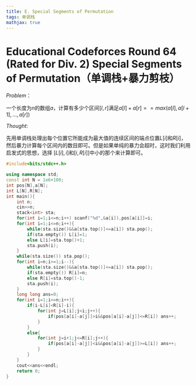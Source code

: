 ```yaml
---
title: E. Special Segments of Permutation
tags: 单调栈
mathjax: true
---
```

# Educational Codeforces Round 64 (Rated for Div. 2) Special Segments of Permutation（单调栈+暴力剪枝）
<!--more-->
$Problem$：

一个长度为$n$的数组$a$，计算有多少个区间$[l,r]$满足$a[l]+a[r]==max(a[l],a[l+1],...,a[r])$

$Thought$:

先用单调栈处理出每个位置它所能成为最大值的连续区间的端点位置$L[i]$和$R[i]$，然后暴力计算每个区间内的数目即可。但是如果单纯的暴力会超时，这时我们利用启发式的思想，选择
$[L[i],i]$和$[i,R[i]]$中小的那个来计算即可。

```cpp
#include<bits/stdc++.h>

using namespace std;
const int N = 1e6+100;
int pos[N],a[N];
int L[N],R[N];
int main(){
	int n;
	cin>>n;
	stack<int> sta;
	for(int i=1;i<=n;i++) scanf("%d",&a[i]),pos[a[i]]=i;
	for(int i=1;i<=n;i++){
		while(sta.size()&&a[sta.top()]<=a[i]) sta.pop();
		if(sta.empty()) L[i]=1;
		else L[i]=sta.top()+1;
		sta.push(i);
	}
	while(sta.size()) sta.pop();
	for(int i=n;i>=1;i--){
		while(sta.size()&&a[sta.top()]<=a[i]) sta.pop();
		if(sta.empty()) R[i]=n;
		else R[i]=sta.top()-1;
		sta.push(i);
	}
	long long ans=0;
	for(int i=1;i<=n;i++){
		if(i-L[i]<R[i]-i){
			for(int j=L[i];j<i;j++){
				if(pos[a[i]-a[j]]>i&&pos[a[i]-a[j]]<=R[i]) ans++;
			}
		}
		else{
			for(int j=i+1;j<=R[i];j++){
				if(pos[a[i]-a[j]]<i&&pos[a[i]-a[j]]>=L[i]) ans++;
			}			
		}
	}
	cout<<ans<<endl;
	return 0;
}
```
